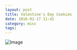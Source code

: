 ```yaml
---
layout: post
title: Valentine's Day Cookies
date: 2016-02-17 11:41
category: misc
tags:
---
```


![Image](http://sparanoid.com/photo.jpg)
